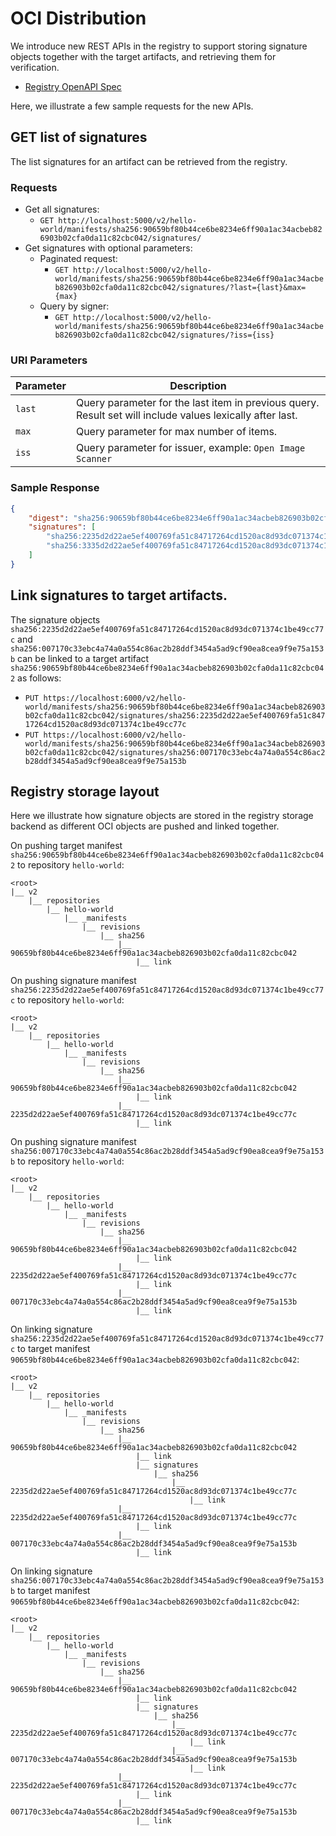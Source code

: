 # OCI Distribution
We introduce new REST APIs in the registry to support storing signature objects together with the target artifacts, and retrieving them for verification. 

- [Registry OpenAPI Spec](../../specs/distribution/signatures.yml)

Here, we illustrate a few sample requests for the new APIs.

## GET list of signatures
The list signatures for an artifact can be retrieved from the registry.
### Requests
- Get all signatures:
  - `GET http://localhost:5000/v2/hello-world/manifests/sha256:90659bf80b44ce6be8234e6ff90a1ac34acbeb826903b02cfa0da11c82cbc042/signatures/`
- Get signatures with optional parameters: 
  - Paginated request:
    - `GET http://localhost:5000/v2/hello-world/manifests/sha256:90659bf80b44ce6be8234e6ff90a1ac34acbeb826903b02cfa0da11c82cbc042/signatures/?last={last}&max={max}`
  - Query by signer:
    - `GET http://localhost:5000/v2/hello-world/manifests/sha256:90659bf80b44ce6be8234e6ff90a1ac34acbeb826903b02cfa0da11c82cbc042/signatures/?iss={iss}`

### URI Parameters
|Parameter|Description|
|---|---|
|`last`|Query parameter for the last item in previous query. Result set will include values lexically after last.|
|`max`|Query parameter for max number of items.|
|`iss`|Query parameter for issuer, example: `Open Image Scanner`|

### Sample Response
```json
{
    "digest": "sha256:90659bf80b44ce6be8234e6ff90a1ac34acbeb826903b02cfa0da11c82cbc042",
    "signatures": [
        "sha256:2235d2d22ae5ef400769fa51c84717264cd1520ac8d93dc071374c1be49cc77c",
        "sha256:3335d2d22ae5ef400769fa51c84717264cd1520ac8d93dc071374c1be49cc88d"
    ]
}
```

## Link signatures to target artifacts.
The signature objects `sha256:2235d2d22ae5ef400769fa51c84717264cd1520ac8d93dc071374c1be49cc77c` and `sha256:007170c33ebc4a74a0a554c86ac2b28ddf3454a5ad9cf90ea8cea9f9e75a153b` can be linked to a target artifact `sha256:90659bf80b44ce6be8234e6ff90a1ac34acbeb826903b02cfa0da11c82cbc042` as follows:
  - `PUT https://localhost:6000/v2/hello-world/manifests/sha256:90659bf80b44ce6be8234e6ff90a1ac34acbeb826903b02cfa0da11c82cbc042/signatures/sha256:2235d2d22ae5ef400769fa51c84717264cd1520ac8d93dc071374c1be49cc77c`
  - `PUT https://localhost:6000/v2/hello-world/manifests/sha256:90659bf80b44ce6be8234e6ff90a1ac34acbeb826903b02cfa0da11c82cbc042/signatures/sha256:007170c33ebc4a74a0a554c86ac2b28ddf3454a5ad9cf90ea8cea9f9e75a153b`

## Registry storage layout
Here we illustrate how signature objects are stored in the registry storage backend as different OCI objects are pushed and linked together.

On pushing target manifest `sha256:90659bf80b44ce6be8234e6ff90a1ac34acbeb826903b02cfa0da11c82cbc042` to repository `hello-world`:

```
<root>
|__ v2
    |__ repositories
        |__ hello-world
            |__ _manifests
                |__ revisions
                    |__ sha256
                        |__ 90659bf80b44ce6be8234e6ff90a1ac34acbeb826903b02cfa0da11c82cbc042
                            |__ link
```

On pushing signature manifest `sha256:2235d2d22ae5ef400769fa51c84717264cd1520ac8d93dc071374c1be49cc77c` to repository `hello-world`:

```
<root>
|__ v2
    |__ repositories
        |__ hello-world
            |__ _manifests
                |__ revisions
                    |__ sha256
                        |__ 90659bf80b44ce6be8234e6ff90a1ac34acbeb826903b02cfa0da11c82cbc042
                            |__ link
                        |__ 2235d2d22ae5ef400769fa51c84717264cd1520ac8d93dc071374c1be49cc77c
                            |__ link

```

On pushing signature manifest `sha256:007170c33ebc4a74a0a554c86ac2b28ddf3454a5ad9cf90ea8cea9f9e75a153b` to repository `hello-world`:

```
<root>
|__ v2
    |__ repositories
        |__ hello-world
            |__ _manifests
                |__ revisions
                    |__ sha256
                        |__ 90659bf80b44ce6be8234e6ff90a1ac34acbeb826903b02cfa0da11c82cbc042
                            |__ link
                        |__ 2235d2d22ae5ef400769fa51c84717264cd1520ac8d93dc071374c1be49cc77c
                            |__ link
                        |__ 007170c33ebc4a74a0a554c86ac2b28ddf3454a5ad9cf90ea8cea9f9e75a153b
                            |__ link 
```

On linking signature `sha256:2235d2d22ae5ef400769fa51c84717264cd1520ac8d93dc071374c1be49cc77c` to target manifest `90659bf80b44ce6be8234e6ff90a1ac34acbeb826903b02cfa0da11c82cbc042`: 

```
<root>
|__ v2
    |__ repositories
        |__ hello-world
            |__ _manifests
                |__ revisions
                    |__ sha256
                        |__ 90659bf80b44ce6be8234e6ff90a1ac34acbeb826903b02cfa0da11c82cbc042
                            |__ link
                            |__ signatures
                                |__ sha256
                                    |__ 2235d2d22ae5ef400769fa51c84717264cd1520ac8d93dc071374c1be49cc77c
                                        |__ link
                        |__ 2235d2d22ae5ef400769fa51c84717264cd1520ac8d93dc071374c1be49cc77c
                            |__ link
                        |__ 007170c33ebc4a74a0a554c86ac2b28ddf3454a5ad9cf90ea8cea9f9e75a153b
                            |__ link
```

On linking signature `sha256:007170c33ebc4a74a0a554c86ac2b28ddf3454a5ad9cf90ea8cea9f9e75a153b` to target manifest `90659bf80b44ce6be8234e6ff90a1ac34acbeb826903b02cfa0da11c82cbc042`: 

```
<root>
|__ v2
    |__ repositories
        |__ hello-world
            |__ _manifests
                |__ revisions
                    |__ sha256
                        |__ 90659bf80b44ce6be8234e6ff90a1ac34acbeb826903b02cfa0da11c82cbc042
                            |__ link
                            |__ signatures
                                |__ sha256
                                    |__ 2235d2d22ae5ef400769fa51c84717264cd1520ac8d93dc071374c1be49cc77c
                                        |__ link
                                    |__ 007170c33ebc4a74a0a554c86ac2b28ddf3454a5ad9cf90ea8cea9f9e75a153b
                                        |__ link
                        |__ 2235d2d22ae5ef400769fa51c84717264cd1520ac8d93dc071374c1be49cc77c
                            |__ link
                        |__ 007170c33ebc4a74a0a554c86ac2b28ddf3454a5ad9cf90ea8cea9f9e75a153b
                            |__ link
```